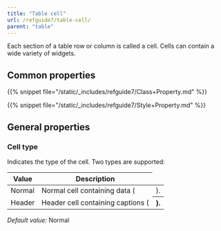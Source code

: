 ```yaml
---
title: "Table cell"
url: /refguide7/table-cell/
parent: "table"
---
```



Each section of a table row or column is called a cell. Cells can contain a wide variety of widgets.

## Common properties

{{% snippet file="/static/_includes/refguide7/Class+Property.md" %}}

{{% snippet file="/static/_includes/refguide7/Style+Property.md" %}}

## General properties

### Cell type

Indicates the type of the cell. Two types are supported:

| Value | Description |
| --- | --- |
| Normal | Normal cell containing data (<td>). |
| Header | Header cell containing captions (<th>). |

_Default value:_ Normal
